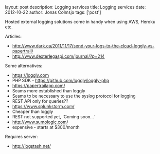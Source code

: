 layout: post
description: Logging services
title: Logging services
date: 2012-10-22
author: Jonas Colmsjo
tags: ['post']

Hosted external logging solutions come in handy when using AWS, Heroku etc.





Articles:

 * http://www.dark.ca/2011/11/17/send-your-logs-to-the-cloud-loggly-vs-papertrail/
 * http://www.dexterlegaspi.com/journal/?p=214

Some alternatives:

* https://loggly.com
 * PHP SDK - https://github.com/loggly/loggly-php
* https://papertrailapp.com/
 * Seams more established than loggly
 * Seams to be necessary to use the syslog protocol for logging
 * REST API only for queries??
* https://www.splunkstorm.com/
 * Cheaper than loggly
 * REST not supported yet, 'Coming soon...'
* http://www.sumologic.com/
 * expensive - starts at $300/month

Requires server:

 * http://logstash.net/
